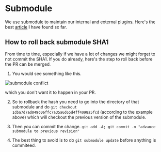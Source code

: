 # Submodule

We use submodule to maintain our internal and external plugins. Here's the best [article](http://blogs.atlassian.com/2013/03/git-submodules-workflows-tips/) I have found so far. 

## How to roll back submodule SHA1

From time to time, especially if we have a lot of changes we might forget to not commit the SHA1. If you do already, here's the step to roll back before the PR can be merged. 

1. You would see something like this. 

![submodule conflict](https://dl.dropboxusercontent.com/u/27106646/Github-Images/Screenshot%202015-05-12%2018.40.22.png)

which you don't want it to happen in your PR. 

2. So to rollback the hash you need to go into the directory of that submodule and do `git checkout 1dba7d7ad049c06ffc7a35a6d65d4ff4098a5fcd` (according to the example above) which will checkout the previous version of the submodule. 

3. Then you can commit the change. `git add -A; git commit -m "advance submodule to previous revision"`

4. The best thing to avoid is to do `git submodule update` before anything is commiteed.
